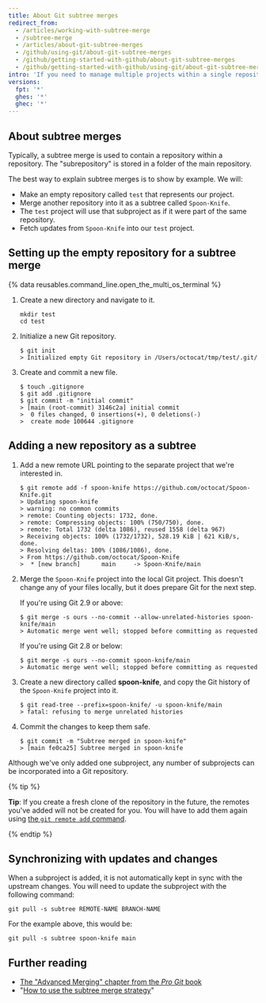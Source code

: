 ```yaml
---
title: About Git subtree merges
redirect_from:
  - /articles/working-with-subtree-merge
  - /subtree-merge
  - /articles/about-git-subtree-merges
  - /github/using-git/about-git-subtree-merges
  - /github/getting-started-with-github/about-git-subtree-merges
  - /github/getting-started-with-github/using-git/about-git-subtree-merges
intro: 'If you need to manage multiple projects within a single repository, you can use a *subtree merge* to handle all the references.'
versions:
  fpt: '*'
  ghes: '*'
  ghec: '*'
---
```

## About subtree merges

Typically, a subtree merge is used to contain a repository within a repository. The "subrepository" is stored in a folder of the main repository.

The best way to explain subtree merges is to show by example. We will:

* Make an empty repository called `test` that represents our project.
* Merge another repository into it as a subtree called `Spoon-Knife`.
* The `test` project will use that subproject as if it were part of the same repository.
* Fetch updates from `Spoon-Knife` into our `test` project.

## Setting up the empty repository for a subtree merge

{% data reusables.command_line.open_the_multi_os_terminal %}
1. Create a new directory and navigate to it.

   ```shell
   mkdir test
   cd test
   ```

1. Initialize a new Git repository.

   ```shell
   $ git init
   > Initialized empty Git repository in /Users/octocat/tmp/test/.git/
   ```

1. Create and commit a new file.

   ```shell
   $ touch .gitignore
   $ git add .gitignore
   $ git commit -m "initial commit"
   > [main (root-commit) 3146c2a] initial commit
   >  0 files changed, 0 insertions(+), 0 deletions(-)
   >  create mode 100644 .gitignore
   ```

## Adding a new repository as a subtree

1. Add a new remote URL pointing to the separate project that we're interested in.

   ```shell
   $ git remote add -f spoon-knife https://github.com/octocat/Spoon-Knife.git
   > Updating spoon-knife
   > warning: no common commits
   > remote: Counting objects: 1732, done.
   > remote: Compressing objects: 100% (750/750), done.
   > remote: Total 1732 (delta 1086), reused 1558 (delta 967)
   > Receiving objects: 100% (1732/1732), 528.19 KiB | 621 KiB/s, done.
   > Resolving deltas: 100% (1086/1086), done.
   > From https://github.com/octocat/Spoon-Knife
   >  * [new branch]      main     -> Spoon-Knife/main
   ```

1. Merge the `Spoon-Knife` project into the local Git project. This doesn't change any of your files locally, but it does prepare Git for the next step.

   If you're using Git 2.9 or above:

   ```shell
   $ git merge -s ours --no-commit --allow-unrelated-histories spoon-knife/main
   > Automatic merge went well; stopped before committing as requested
   ```

   If you're using Git 2.8 or below:

   ```shell
   $ git merge -s ours --no-commit spoon-knife/main
   > Automatic merge went well; stopped before committing as requested
   ```

1. Create a new directory called **spoon-knife**, and copy the Git history of the `Spoon-Knife` project into it.

   ```shell
   $ git read-tree --prefix=spoon-knife/ -u spoon-knife/main
   > fatal: refusing to merge unrelated histories
   ```

1. Commit the changes to keep them safe.

   ```shell
   $ git commit -m "Subtree merged in spoon-knife"
   > [main fe0ca25] Subtree merged in spoon-knife
   ```

Although we've only added one subproject, any number of subprojects can be incorporated into a Git repository.

{% tip %}

**Tip**: If you create a fresh clone of the repository in the future,  the remotes you've added will not be created for you. You will have to add them again using [the `git remote add` command](/get-started/getting-started-with-git/managing-remote-repositories).

{% endtip %}

## Synchronizing with updates and changes

When a subproject is added, it is not automatically kept in sync with the upstream changes. You will need to update the subproject with the following command:

```shell
git pull -s subtree REMOTE-NAME BRANCH-NAME
```

For the example above, this would be:

```shell
git pull -s subtree spoon-knife main
```

## Further reading

* [The "Advanced Merging" chapter from the _Pro Git_ book](https://git-scm.com/book/en/v2/Git-Tools-Advanced-Merging)
* "[How to use the subtree merge strategy](https://www.kernel.org/pub/software/scm/git/docs/howto/using-merge-subtree.html)"
